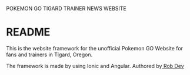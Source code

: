 POKEMON GO TIGARD TRAINER NEWS WEBSITE

                                            
<h1> README </h1>
This is the website framework for the unofficial Pokemon GO Website for fans and trainers in 
Tigard, Oregon.

The framework is made by using Ionic and Angular. Authored by<a href="mailto:rob@hackd.design"> Rob Dev </a>